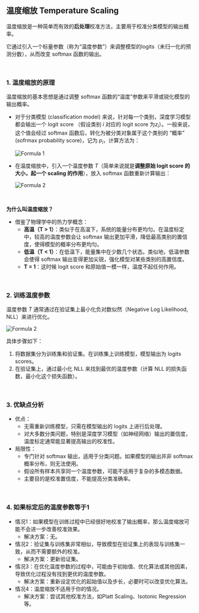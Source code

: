 ## 温度缩放 Temperature Scaling

温度缩放是一种简单而有效的**后处理**校准方法，主要用于校准分类模型的输出概率。

它通过引入一个标量参数（称为“温度参数”）来调整模型的logits（未归一化的预测分数），从而改变 softmax 函数的输出。

&nbsp;

### 1. 温度缩放的原理
温度缩放的基本思想是通过调整 softmax 函数的“温度”参数来平滑或锐化模型的输出概率。

- 对于分类模型 (classification model) 来说，针对每一个类别，深度学习模型都会输出一个 logit score （假设类别 $i$ 对应的 logit score 为$z_i$）。一般来说，这个值会经过 softmax 函数后，转化为被分类对象属于这个类别的 “概率” (sofrmax probability score)，记为 $p_i$，计算方法为：

    ![Formula 1](https://latex.codecogs.com/png.latex?P_i=\frac{e^{z_i}}{\sum_{j}{e^{z_j}}})

- 在温度缩放中，引入一个温度参数 $T$（简单来说就是**调整原始 logit score 的大小，起一个 scaling 的作用**），放入 softmax 函数重新计算输出：

    ![Formula 2](https://latex.codecogs.com/png.latex?P_i(T)=\frac{e^{z_i/T}}{\sum_{j}{e^{z_j/T}}})
​

&nbsp;

**为什么叫温度缩放？**

- 借鉴了物理学中的热力学概念：
    - **高温（T > 1）**：类似于在高温下，系统的能量分布更均匀。在温度标定中，较高的温度参数会让 softmax 输出更加平滑，降低最高类别的置信度，使得模型的概率分布更均匀。
    - **低温（T < 1）**：在低温下，能量集中在少数几个状态。类似地，低温参数会使得 softmax 输出变得更加尖锐，强化模型对某些类别的高置信度。
    - **T = 1**：这时候 logit score 和原始值一模一样，温度不起任何作用。

&nbsp;

### 2. 训练温度参数
温度参数 $T$ 通常通过在验证集上最小化负对数似然（Negative Log Likelihood, NLL）来进行优化。

![Formula 2](https://latex.codecogs.com/png.latex?NLL=-\sum_{i}{log(P_i)})

具体步骤如下：
1. 将数据集分为训练集和验证集。在训练集上训练模型，模型输出为 logits scores。
2. 在验证集上，通过最小化 NLL 来找到最优的温度参数（计算 NLL 的损失函数，最小化这个损失函数）。

&nbsp;

### 3. 优缺点分析
- 优点：
    - 无需重新训练模型，只需在模型输出的 logits 上进行后处理。
    - 对大多数分类问题，特别是深度学习模型（如神经网络）输出的置信度，温度标定通常能显著提高输出的校准性。
- 局限性：
    - 专门针对 softmax 输出，适用于分类问题。如果模型的输出并非 softmax 概率分布，则无法使用。
    - 假设所有样本共享同一个温度参数，可能不适用于复杂的多模态数据。
    - 主要目的是校准置信度，不能提高分类准确率。

&nbsp;

### 4. 如果标定后的温度参数等于1
- 情况1：如果模型在训练过程中已经很好地校准了输出概率，那么温度缩放可能不会进一步改善校准效果。
    - 解决方案：无。
- 情况2：验证集与训练集非常相似，导致模型在验证集上的表现与训练集一致，从而不需要额外的校准。
    - 解决方案：更新验证集。
- 情况3：在优化温度参数的过程中，可能由于初始值、优化算法或其他因素，导致优化过程没有找到更优的温度参数。
    - 解决方案：重新设定优化的起始值以及步长，必要时可以改变优化算法。
- 情况4：温度缩放不适用于你的情况。
    - 解决方案：尝试其他校准方法，如Platt Scaling、Isotonic Regression等。